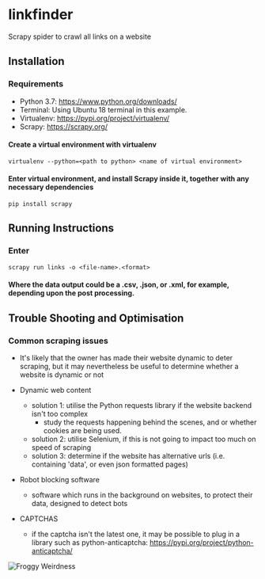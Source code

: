 # linkfinder
Scrapy spider to crawl all links on a website


## Installation

### Requirements
- Python 3.7: https://www.python.org/downloads/
- Terminal: Using Ubuntu 18 terminal in this example. 
- Virtualenv: https://pypi.org/project/virtualenv/
- Scrapy: https://scrapy.org/

#### Create a virtual environment with virtualenv
`virtualenv --python=<path to python> <name of virtual environment>`

#### Enter virtual environment, and install Scrapy inside it, together with any necessary dependencies
`pip install scrapy`

## Running Instructions

### Enter 

`scrapy run links -o <file-name>.<format>`

#### Where the data output could be a .csv, .json, or .xml, for example, depending upon the post processing.


## Trouble Shooting and Optimisation

### Common scraping issues

- It's likely that the owner has made their website dynamic to deter scraping, but it may nevertheless be useful to determine whether a website is dynamic or not
- Dynamic web content
    - solution 1: utilise the Python requests library if the website backend isn't too complex
        - study the requests happening behind the scenes, and or whether cookies are being used. 
    - solution 2: utilise Selenium, if this is not going to impact too much  on speed of scraping
    - solution 3: determine if the website has alternative urls (i.e. containing 'data', or even json formatted pages)

- Robot blocking software
    - software which runs in the background on websites, to protect their data, designed to detect bots
    
- CAPTCHAS
    - if the captcha isn't the latest one, it may be possible to plug in a library such as python-anticaptcha: https://pypi.org/project/python-anticaptcha/
    
![Froggy Weirdness](https://i.imgur.com/kXt1K5G.gif)
